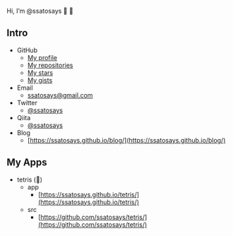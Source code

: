 Hi, I’m @ssatosays  :wave: :wave:

## Intro

+ GitHub
  - [My profile](https://github.com/ssatosays)
  - [My repositories](https://github.com/ssatosays?tab=repositories)
  - [My stars](https://github.com/ssatosays?tab=stars)
  - [My gists](https://gist.github.com/ssatosays)
+ Email
  - [ssatosays@gmail.com](mailto:ssatosays@gmail.com)
+ Twitter
  - [@ssatosays](https://twitter.com/ssatosays)
+ Qiita
  - [@ssatosays](https://qiita.com/ssatosays)
+ Blog
  - [https://ssatosays.github.io/blog/](https://ssatosays.github.io/blog/)

## My Apps

+ tetris (:construction_worker:)
  - app
    + [https://ssatosays.github.io/tetris/](https://ssatosays.github.io/tetris/)
  - src
    + [https://github.com/ssatosays/tetris/](https://github.com/ssatosays/tetris/)
